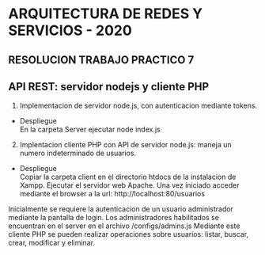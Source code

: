 # ARQUITECTURA DE REDES Y SERVICIOS - 2020 
## RESOLUCION TRABAJO PRACTICO 7
## API REST: servidor nodejs y cliente PHP 

1. Implementacion de servidor node.js, con autenticacion mediante tokens.

- Despliegue \
En la carpeta Server ejecutar node index.js

2. Implentacion cliente PHP con API de servidor node.js: maneja un numero indeterminado de usuarios.

- Despliegue \
Copiar la carpeta client en el directorio htdocs de la instalacion de Xampp. Ejecutar el servidor web Apache.
Una vez iniciado acceder mediante el browser a la url:
http://localhost:80/usuarios 

Inicialmente se requiere la autenticacion de un usuario administrador mediante la pantalla de login.
Los administradores habilitados se encuentran en el server en el archivo /configs/admins.js
Mediante este cliente PHP se pueden realizar operaciones sobre usuarios: listar, buscar, crear, modificar y eliminar.
